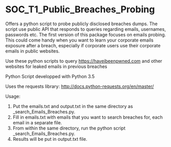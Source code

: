 # SOC_T1_Public_Breaches_Probing
Offers a python script to probe publicly disclosed breaches dumps. 
The script use public API that responds to queries regarding emails, usernames, passwords etc. 
The first version of this package focuses on emails probing.
This could come handy when you want to learn your corporate emails exposure after a breach, especially if corporate users use their
corporate emails in public websites.

Use these python scripts to query https://haveibeenpwned.com and other websites for leaked emails in previous breaches

Python Script developped with Python 3.5

Uses the requests library: http://docs.python-requests.org/en/master/

Usage:
1. Put the emails.txt and output.txt in the same directory as _search_Emails_Breaches.py. 
2. Fill in emails.txt with emails that you want to search breaches for, each email in a separate file.
3. From within the same directory, run the python script _search_Emails_Breaches.py.
4. Results will be put in output.txt file.
